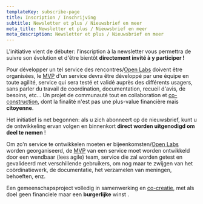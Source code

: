 ```yaml
---
templateKey: subscribe-page
title: Inscription / Inschrijving
subtitle: Newsletter et plus / Nieuwsbrief en meer
meta_title: Newsletter et plus / Nieuwsbrief en meer
meta_description: Newsletter et plus / Nieuwsbrief en meer
---
```

L'initiative vient de débuter: l'inscription à la newsletter vous permettra de suivre son évolution et d'être bientôt **directement invité à y participer !**

Pour développer un tel service des rencontres/[Open Labs](https://theconversation.com/le-role-des-open-labs-dans-les-processus-creatifs-des-organisations-69455) doivent être organisées, le [MVP](https://fr.wikipedia.org/wiki/Produit_minimum_viable) d'un service devra être développé par une équipe en toute agilité, service qui sera testé et validé auprès des différents usagers, sans parler du travail de coordination, documentation, recueil d'avis, de besoins, etc... Un projet de communauté tout en collaboration et [co-construction](https://fr.wikipedia.org/wiki/Cocr%C3%A9ation), dont la finalité n'est pas une plus-value financière mais **citoyenne**.

Het initiatief is net begonnen: als u zich abonneert op de nieuwsbrief, kunt u de ontwikkeling ervan volgen en binnenkort **direct worden uitgenodigd om deel te nemen** !

Om zo'n service te ontwikkelen moeten er bijeenkomsten/[Open Labs](https://innovecteur.com/2017/06/23/open-labs-caracteristiques-nouveaux-dispositifs-innovation/) worden georganiseerd, de [MVP](https://nl.wikipedia.org/wiki/Minimum_viable_product) van een service moet worden ontwikkeld door een wendbaar (lees agile) team, service die zal worden getest en gevalideerd met verschillende gebruikers, om nog maar te zwijgen van het coördinatiewerk, de documentatie, het verzamelen van meningen, behoeften, enz. 

Een gemeenschapsproject volledig in samenwerking en [co-creatie](https://nl.wikipedia.org/wiki/Co-creatie), met als doel geen financiele maar een **burgerlijke** winst .